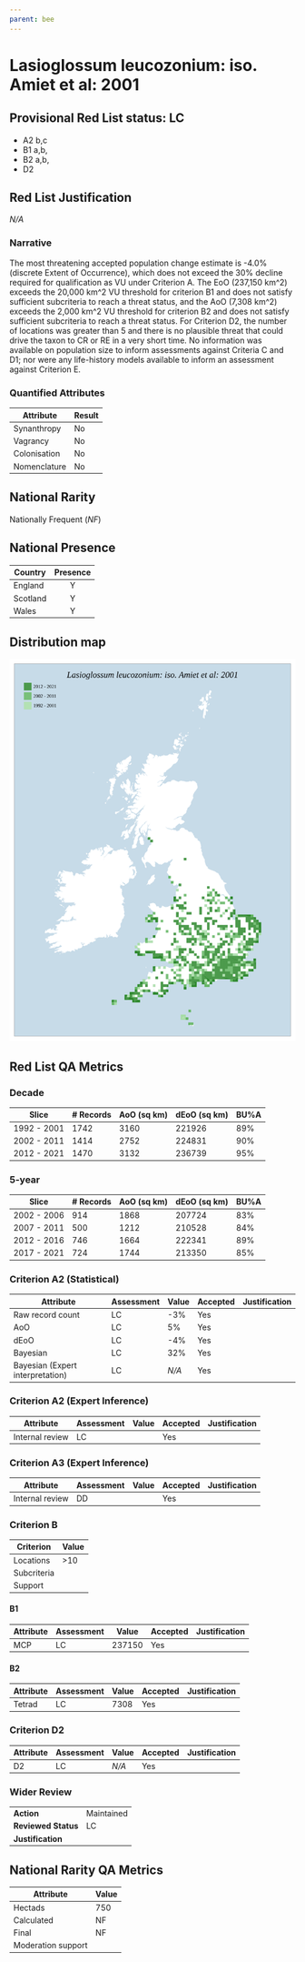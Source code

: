 ```yaml
---
parent: bee
---
```


# Lasioglossum leucozonium: iso. Amiet et al: 2001

## Provisional Red List status: LC
- A2 b,c
- B1 a,b, 
- B2 a,b, 
- D2

## Red List Justification
*N/A*
### Narrative


The most threatening accepted population change estimate is -4.0% (discrete Extent of Occurrence), which does not exceed the 30% decline required for qualification as VU under Criterion A. The EoO (237,150 km^2) exceeds the 20,000 km^2 VU threshold for criterion B1 and does not satisfy sufficient subcriteria to reach a threat status, and the AoO (7,308 km^2) exceeds the 2,000 km^2 VU threshold for criterion B2 and does not satisfy sufficient subcriteria to reach a threat status. For Criterion D2, the number of locations was greater than 5 and there is no plausible threat that could drive the taxon to CR or RE in a very short time. No information was available on population size to inform assessments against Criteria C and D1; nor were any life-history models available to inform an assessment against Criterion E.
### Quantified Attributes
|Attribute|Result|
|---|---|
|Synanthropy|No|
|Vagrancy|No|
|Colonisation|No|
|Nomenclature|No|


## National Rarity
Nationally Frequent (*NF*)

## National Presence
|Country|Presence
|---|:-:|
|England|Y|
|Scotland|Y|
|Wales|Y|


## Distribution map
![](../map/121.svg)

## Red List QA Metrics
### Decade
| Slice | # Records | AoO (sq km) | dEoO (sq km) |BU%A |
|---|---|---|---|---|
|1992 - 2001|1742|3160|221926|89%|
|2002 - 2011|1414|2752|224831|90%|
|2012 - 2021|1470|3132|236739|95%|
### 5-year
| Slice | # Records | AoO (sq km) | dEoO (sq km) |BU%A |
|---|---|---|---|---|
|2002 - 2006|914|1868|207724|83%|
|2007 - 2011|500|1212|210528|84%|
|2012 - 2016|746|1664|222341|89%|
|2017 - 2021|724|1744|213350|85%|
### Criterion A2 (Statistical)
|Attribute|Assessment|Value|Accepted|Justification
|---|---|---|---|---|
|Raw record count|LC|-3%|Yes||
|AoO|LC|5%|Yes||
|dEoO|LC|-4%|Yes||
|Bayesian|LC|32%|Yes||
|Bayesian (Expert interpretation)|LC|*N/A*|Yes||
### Criterion A2 (Expert Inference)
|Attribute|Assessment|Value|Accepted|Justification
|---|---|---|---|---|
|Internal review|LC||Yes||
### Criterion A3 (Expert Inference)
|Attribute|Assessment|Value|Accepted|Justification
|---|---|---|---|---|
|Internal review|DD||Yes||
### Criterion B
|Criterion| Value|
|---|---|
|Locations|>10|
|Subcriteria||
|Support||
#### B1
|Attribute|Assessment|Value|Accepted|Justification
|---|---|---|---|---|
|MCP|LC|237150|Yes||
#### B2
|Attribute|Assessment|Value|Accepted|Justification
|---|---|---|---|---|
|Tetrad|LC|7308|Yes||
### Criterion D2
|Attribute|Assessment|Value|Accepted|Justification
|---|---|---|---|---|
|D2|LC|*N/A*|Yes||
### Wider Review
|  |  |
|---|---|
|**Action**|Maintained|
|**Reviewed Status**|LC|
|**Justification**||


## National Rarity QA Metrics
|Attribute|Value|
|---|---|
|Hectads|750|
|Calculated|NF|
|Final|NF|
|Moderation support||


